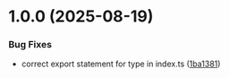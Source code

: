 # 1.0.0 (2025-08-19)


### Bug Fixes

* correct export statement for type in index.ts ([1ba1381](https://github.com/ShlomoNus/sn-types-backend/commit/1ba13817b8889dc75a033d0a8cdb895f8513d94d))
